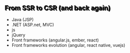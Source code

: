 <h2 style="text-shadow: 2px 2px black;"> From SSR to CSR (and back again) </h2>

* Java (JSP)
* .NET (ASP.net, MVC)
* js
* jQuery
* Front frameworks (angular.js, ember, react)
* Front frameworks evolution (angular, react native, vuejs)